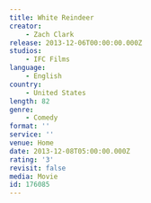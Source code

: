 ```yaml
---
title: White Reindeer
creator:
    - Zach Clark
release: 2013-12-06T00:00:00.000Z
studios:
    - IFC Films
language:
    - English
country:
    - United States
length: 82
genre:
    - Comedy
format: ''
service: ''
venue: Home
date: 2013-12-08T05:00:00.000Z
rating: '3'
revisit: false
media: Movie
id: 176085
---
```



